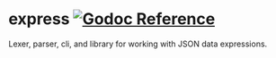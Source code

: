# express [![Godoc Reference](https://pkg.go.dev/badge/github.com/pchchv/express)](https://pkg.go.dev/github.com/pchchv/express)

Lexer, parser, cli, and library for working with JSON data expressions.
